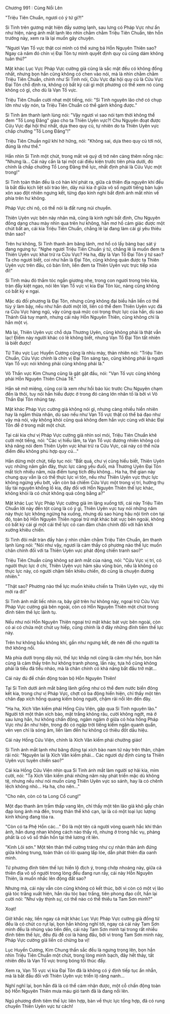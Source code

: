 




Chương 991 : Cùng Nổi Lên


"Triệu Tiên Chuẩn, ngươi có ý tứ gì?!"

Si Tinh trên gương mặt hiện đầy sương lạnh, sau lưng có Pháp Vực như ẩn như hiện, nàng ánh mắt lạnh lẽo nhìn chằm chằm Triệu Tiên Chuẩn, tên hỗn trướng này, xem ra là lại muốn gây chuyện.

"Ngươi Vạn Tổ vực thật coi mình có thể xưng bá Hỗn Nguyên Thiên sao? Ngay cả năm đó chín vị Đại Tôn tự mình quyết định quy củ cũng dám không tuân thủ?"

Mặt khác Lục Vực Pháp Vực cường giả cũng là sắc mặt đều có không đồng nhất, nhưng bọn hắn cũng không có chen vào nói, mà là nhìn chằm chằm Triệu Tiên Chuẩn, chính như Si Tinh nói, Cửu Vực đại hội quy củ là Cửu Vực Đại Tôn chỗ định ra, không có bất kỳ cái gì một phương có thể xem nó cùng không có gì, cho dù là Vạn Tổ vực.

Triệu Tiên Chuẩn cười nhạt một tiếng, nói: "Si Tinh nguyên lão chớ có chụp lớn như vậy nón, ta Triệu Tiên Chuẩn có thể gánh không được."

Si Tinh âm thanh lạnh lùng nói: "Vậy ngươi vì sao nói tạm thời không thể đem "Tổ Long Đăng" giao cho ta Thiên Uyên vực?! Chu Nguyên đoạt được Cửu Vực đại hội thứ nhất, dựa theo quy củ, tự nhiên do ta Thiên Uyên vực chấp chưởng "Tổ Long Đăng"!"

Triệu Tiên Chuẩn ngữ khí hờ hững, nói: "Không sai, dựa theo quy củ tới nói, đúng là như thế."

Hắn nhìn Si Tinh một chút, trong mắt vẻ quỷ dị trở nên càng thêm nồng nặc: "Nhưng là... Cái này cần là tại một cái điều kiện trước tiên phía dưới, đó chính là chấp chưởng Tổ Long Đăng thế lực, nhất định phải là Cửu Vực một trong!"

Si Tinh toàn thân đều là có hàn khí phát ra, giữa cả thiên địa nguyên khí đều là bắt đầu kịch liệt sôi trào lên, dãy núi kia ở giữa vô số người tiếng bàn luận xôn xao đột nhiên ngưng kết, từng đạo kinh nghi bất định ánh mắt nhìn về phía trên hư không.

Pháp Vực chi nộ, có thể nói là đất rung núi chuyển.

Thiên Uyên vực bên này nhân mã, cũng là kinh nghi bất định, Chu Nguyên đồng dạng chau mày nhìn qua trên hư không, hắn mơ hồ cảm giác được một chút bất an, cái kia Triệu Tiên Chuẩn, chẳng lẽ lại đang làm cái gì yêu thiêu thân sao?

Trên hư không, Si Tinh thanh âm băng lãnh, mơ hồ có lấy bàng bạc sát ý đang ngưng tụ: "Nghe ngươi Triệu Tiên Chuẩn ý tứ, chẳng lẽ là muốn đem ta Thiên Uyên vực khai trừ ra Cửu Vực? Ha ha, đây là Vạn Tổ Đại Tôn ý tứ sao? Ta cho ngươi biết, coi như hắn là Đại Tôn, cũng không quản được ta Thiên Uyên vực trên đầu, có bản lĩnh, liền đem ta Thiên Uyên vực trực tiếp xóa đi!"

Si Tinh màu đỏ thắm tóc ngắn giương nhẹ, trong con ngươi trong trẻo kia, tràn đầy kiệt ngạo, nói lên Vạn Tổ vực vị kia Đại Tôn lúc, nàng cũng không có bất kỳ e ngại.

Mặc dù đối phương là Đại Tôn, nhưng cũng không đại biểu hắn liền có thể tùy ý làm bậy, nếu như hắn dưới một lời, liền có thể đem Thiên Uyên vực đá ra Cửu Vực hàng ngũ, vậy cũng quá mức coi trọng thực lực của hắn, dù sao Thánh Giả tuy mạnh, nhưng cái này Hỗn Nguyên Thiên, cũng không chỉ là hắn một vị.

Mà lại, Thiên Uyên vực chỗ dựa Thương Uyên, cũng không phải là thật vẫn lạc! Điểm này người khác có lẽ không biết, nhưng Vạn Tổ Đại Tôn tất nhiên là biết được!

Tử Tiêu vực Lục Huyền Cương cũng là nhíu mày, thản nhiên nói: "Triệu Tiên Chuẩn, Cửu Vực chính là chín vị Đại Tôn sáng tạo, cũng không phải là ngươi Vạn Tổ vực nói không phải cũng không phải là."

Võ Thần vực Kim Chung cũng là gật gật đầu, nói: "Vạn Tổ vực cũng không phải Hỗn Nguyên Thiên Chúa Tể."

Hắn sẽ mở miệng, cũng coi là xem như hồi báo lúc trước Chu Nguyên chạm đến là thôi, tuy nói hắn hiểu được ở trong đó càng lớn nhân tố là bởi vì Võ Thần Đại Tôn nhúng tay.

Mặt khác Pháp Vực cường giả không nói gì, nhưng càng nhiều hiển nhiên hay là ngầm thừa nhận, dù sao nếu như Vạn Tổ vực thật có thể bá đạo như vậy mà nói, vậy không khỏi cũng quá không đem hắn vực cùng với khác Đại Tôn để ở trong mắt một chút.

Tại cái kia chư vị Pháp Vực cường giả nhìn soi mói, Triệu Tiên Chuẩn khẽ cười một tiếng, nói: "Các vị hiểu lầm, ta Vạn Tổ vực đương nhiên không có khả năng nói đem Thiên Uyên vực khai trừ ra Cửu Vực, cái này có thể nửa điểm đều không phù hợp quy củ..."

Hắn dừng một chút, tiếp tục nói: "Bất quá, chư vị cũng hiểu biết, Thiên Uyên vực những năm gần đây, thực lực càng yếu đuối, mà Thương Uyên Đại Tôn mất tích nhiều năm, nửa điểm tung tích đều không... Ha ha, thế gian này chung quy vẫn là có thể thực lực vi tôn, nếu như Thiên Uyên vực thực lực không ngừng yếu bớt, vẫn còn bá chiếm Cửu Vực một trong vị trí, hưởng thụ lấy tài nguyên khổng lồ kia, đây đối với Hỗn Nguyên Thiên thế lực khác, không khỏi là có chút không quá công bằng a?"

Mặt khác Lục Vực Pháp Vực cường giả im lặng xuống tới, cái này Triệu Tiên Chuẩn lời này đến tột cùng là có ý gì, Thiên Uyên vực tuy nói những năm này thực lực không ngừng hạ xuống, nhưng dù sao hùng hậu nội tình còn tại đó, toàn bộ Hỗn Nguyên Thiên ngoại trừ mặt khác bát vực bên ngoài, không có bất kỳ cái gì một cái thế lực có can đảm chân chính đối với hắn khởi xướng khiêu chiến.

Si Tinh đôi mắt tràn đầy hàn ý nhìn chằm chằm Triệu Tiên Chuẩn, âm thanh lạnh lùng nói: "Nói như vậy, ngươi là cảm thấy có phương nào thế lực muốn chân chính đối với ta Thiên Uyên vực phát động chiến tranh sao?"

Triệu Tiên Chuẩn cũng không sợ ánh mắt của nàng, nói: "Cửu Vực vị trí, có người thực lực ở chi, Thiên Uyên vực hãm sâu vũng bùn, nếu là không có thực lực này, có người chậm tiến khiêu chiến, đó cũng là chuyện đương nhiên."

"Thật sao? Phương nào thế lực muốn khiêu chiến ta Thiên Uyên vực, vậy thì mời ra đi!"

Si Tinh ánh mắt liếc nhìn ra, bây giờ trên hư không này, ngoại trừ Cửu Vực Pháp Vực cường giả bên ngoài, còn có Hỗn Nguyên Thiên một chút trong đỉnh tiêm thế lực lãnh tụ.

Nếu như nói Hỗn Nguyên Thiên ngoại trừ mặt khác bát vực bên ngoài, còn có ai có chứa một chút uy hiếp, cũng chính là ở đây những đỉnh tiêm thế lực này.

Trên hư không bầu không khí, gần như ngưng kết, đè nén để cho người ta thở không nổi.

Mà phía dưới trong dãy núi, thế lực khắp nơi cũng là câm như hến, bọn hắn cũng là cảm thấy trên hư không tranh phong, lần này, tựa hồ cũng không phải là tiểu đả tiểu nháo, mà là chân chính có khả năng bắt đầu trở mặt...

Cái này đủ để chấn động toàn bộ Hỗn Nguyên Thiên!

Tại Si Tinh dưới ánh mắt băng lãnh giống như có thể đem nước biển đông kết kia, trong chư vị Pháp Vực, chợt có ba động hiển hiện, chỉ thấy một tên chân đạp xích hồng quang kiếm bóng người, chậm rãi nổi lên đến đây.

"Ha ha, Xích Vân kiếm phái Hồng Cửu Viện, gặp qua Si Tinh nguyên lão." Người tới một thân xích bào, mặt trắng không râu, cười không ngớt, mà ở sau lưng hắn, hư không chấn động, ngâm ngâm ở giữa có hỏa hồng Pháp Vực như ẩn như hiện, trong đó có ngập trời tiếng kiếm ngân quanh quẩn, vẻn vẹn chỉ là sóng âm, liền làm đến hư không có thiêu đốt dấu hiệu.

Cái này Hồng Cửu Viện, chính là Xích Vân kiếm phái chưởng giáo!

Si Tinh ánh mắt lạnh như băng đứng tại xích bào nam tử này trên thân, chậm rãi nói: "Nguyên lai là Xích Vân kiếm phái... Các ngươi dự định cùng ta Thiên Uyên vực tuyên chiến sao?"

Cái kia Hồng Cửu Viện nhìn qua Si Tinh ánh mắt làm người sợ hãi kia, mỉm cười, nói: "Ta Xích Vân kiếm phái những năm này phát triển mặc dù không tệ, nhưng nếu như nói muốn cùng Thiên Uyên vực so sánh, hay là có chênh lệch không nhỏ... Ha ha, cho nên..."

"Cho nên, còn có ta Long Cổ cung!"

Một đạo thanh âm trầm thấp vang lên, chỉ thấy một tên lão giả khô gầy chân đạp long ảnh mà đến, trong thân thể khô cạn, lại là có một loại lực lượng kinh khủng đang tỏa ra.

"Còn có ta Phệ Hồn các..." Đó là một tên cả người vòng quanh hắc khí thân ảnh, hắn dung nhan không cách nào thấy rõ, nhưng ở trong hắc vụ, phảng phất là có vô số thần hồn tại thê lương rít lên.

"Kình Lôi sơn." Một tên thân thể cường tráng như cự nhân thân ảnh đứng giữa không trung, toàn thân có lôi quang lấp lóe, dẫn phát thiên địa oanh minh.

Tứ phương đỉnh tiêm thế lực hiển lộ địch ý, trong chớp nhoáng này, giữa cả thiên địa vô số người trong lòng đều đang run rẩy, cái này Hỗn Nguyên Thiên, là muốn nhấc lên động đất sao?

Nhưng mà, cái này vẫn còn cũng không có kết thúc, bởi vì còn có một vị lão giả tóc trắng xuất hiện, hắn râu tóc bạc trắng, tiên phong đạo cốt, hắn lại cười nói: "Như vậy thịnh sự, có thể nào có thể thiếu ta Tam Sơn minh?"

Xoạt!

Giờ khắc này, liền ngay cả mặt khác Lục Vực Pháp Vực cường giả đồng tử đều là có chút co rụt lại, bọn hắn không nghĩ tới, ngay cả cái này Tam Sơn minh đều là nhúng vào tiến đến, cái này Tam Sơn minh tại trong rất nhiều đỉnh tiêm thế lực, đều đủ để coi là hàng đầu, bởi vì trong Tam Sơn minh này, Pháp Vực cường giả liền có chừng ba vị!

Lục Huyền Cương, Kim Chung thần sắc đều là ngưng trọng lên, bọn hắn nhìn Triệu Tiên Chuẩn một chút, trong lòng minh bạch, đây hết thảy, tất nhiên đều là Vạn Tổ vực trong bóng tối thúc đẩy.

Xem ra, Vạn Tổ vực vị kia Đại Tôn đã là không có ý định tiếp tục ẩn nhẫn, mà là bắt đầu đối với Thiên Uyên vực triển lộ răng nanh...

Nghĩ nghĩ lại, bọn hắn đã là có thể cảm nhận được, một cỗ chấn động toàn bộ Hỗn Nguyên Thiên mưa máu gió tanh đã là đang nổi lên.

Ngũ phương đỉnh tiêm thế lực liên hợp, bàn về thực lực tổng hợp, đã có rung chuyển Thiên Uyên vực tư cách!




